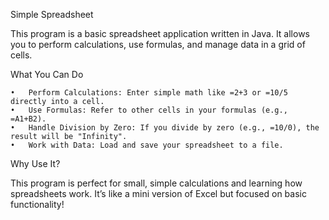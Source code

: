 Simple Spreadsheet

This program is a basic spreadsheet application written in Java. It allows you to perform calculations, use formulas, and manage data in a grid of cells.

What You Can Do

	•	Perform Calculations: Enter simple math like =2+3 or =10/5 directly into a cell.
	•	Use Formulas: Refer to other cells in your formulas (e.g., =A1+B2).
	•	Handle Division by Zero: If you divide by zero (e.g., =10/0), the result will be "Infinity".
	•	Work with Data: Load and save your spreadsheet to a file.
Why Use It?

This program is perfect for small, simple calculations and learning how spreadsheets work. It’s like a mini version of Excel but focused on basic functionality!
